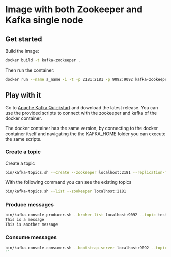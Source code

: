 
# Image with both Zookeeper and Kafka single node



## Get started

Build the image: 
```bash
docker build -t kafka-zookeeper .
```


Then run the container:
```bash
docker run --name a_name -i -t -p 2181:2181 -p 9092:9092 kafka-zookeeper
```

## Play with it

Go to [Apache Kafka Quickstart](https://kafka.apache.org/quickstart) and download the latest release.
You can use the provided scripts to connect with the zookeeper and kafka of the docker container.

The docker container has the same version, by connecting to the docker container itself and navigating the the KAFKA_HOME folder you can execute the same scripts.

### Create a topic
Create a topic
```bash
bin/kafka-topics.sh --create --zookeeper localhost:2181 --replication-factor 1 --partitions 1 --topic test
```

With the following command you can see the existing topics
```bash
bin/kafka-topics.sh --list --zookeeper localhost:2181
```


### Produce messages
```bash
bin/kafka-console-producer.sh --broker-list localhost:9092 --topic test
This is a message
This is another message
```
### Consume messages
```bash
bin/kafka-console-consumer.sh --bootstrap-server localhost:9092 --topic test --from-beginning
``
